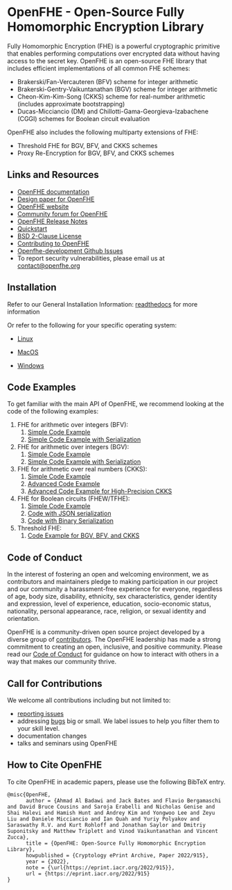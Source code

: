 OpenFHE - Open-Source Fully Homomorphic Encryption Library
=====================================

Fully Homomorphic Encryption (FHE) is a powerful cryptographic primitive that enables performing computations over encrypted data without having access to the secret key. 
OpenFHE is an open-source FHE library that includes efficient implementations of all common FHE schemes:
  * Brakerski/Fan-Vercauteren (BFV) scheme for integer arithmetic
  * Brakerski-Gentry-Vaikuntanathan (BGV) scheme for integer arithmetic
  * Cheon-Kim-Kim-Song (CKKS) scheme for real-number arithmetic (includes approximate bootstrapping)
  * Ducas-Micciancio (DM) and Chillotti-Gama-Georgieva-Izabachene (CGGI) schemes for Boolean circuit evaluation

OpenFHE also includes the following multiparty extensions of FHE: 
  * Threshold FHE for BGV, BFV, and CKKS schemes
  * Proxy Re-Encryption for BGV, BFV, and CKKS schemes

## Links and Resources

 * [OpenFHE documentation](https://openfhe-development.readthedocs.io/en/latest/)
 * [Design paper for OpenFHE](https://eprint.iacr.org/2022/915)
 * [OpenFHE website](https://openfhe.org)
 * [Community forum for OpenFHE](https://openfhe.discourse.group/)
 * [OpenFHE Release Notes](https://github.com/openfheorg/openfhe-development/blob/main/docs/static_docs/Release_Notes.md)
 * [Quickstart](https://openfhe-development.readthedocs.io/en/latest/sphinx_rsts/intro/quickstart.html)
 * [BSD 2-Clause License](LICENSE)
 * [Contributing to OpenFHE](https://openfhe-development.readthedocs.io/en/latest/sphinx_rsts/contributing/contributing.html)
 * [Openfhe-development Github Issues](https://github.com/openfheorg/openfhe-development/issues)
 * To report security vulnerabilities, please email us at contact@openfhe.org


## Installation

Refer to our General Installation Information: [readthedocs](https://openfhe-development.readthedocs.io/en/latest/sphinx_rsts/intro/installation/installation.html) for more information

Or refer to the following for your specific operating system:

- [Linux](https://openfhe-development.readthedocs.io/en/latest/sphinx_rsts/intro/installation/linux.html)

- [MacOS](https://openfhe-development.readthedocs.io/en/latest/sphinx_rsts/intro/installation/macos.html)

- [Windows](https://openfhe-development.readthedocs.io/en/latest/sphinx_rsts/intro/installation/windows.html)


## Code Examples

To get familiar with the main API of OpenFHE, we recommend looking at the code of the following examples:
   1. FHE for arithmetic over integers (BFV): 
       1. [Simple Code Example](https://github.com/openfheorg/openfhe-development/blob/main/src/pke/examples/simple-integers.cpp)
       2. [Simple Code Example with Serialization](https://github.com/openfheorg/openfhe-development/blob/main/src/pke/examples/simple-integers-serial.cpp)
   1. FHE for arithmetic over integers (BGV): 
       1. [Simple Code Example](https://github.com/openfheorg/openfhe-development/blob/main/src/pke/examples/simple-integers-bgvrns.cpp)
       2. [Simple Code Example with Serialization](https://github.com/openfheorg/openfhe-development/blob/main/src/pke/examples/simple-integers-serial-bgvrns.cpp)
   1. FHE for arithmetic over real numbers (CKKS):
       1. [Simple Code Example](https://github.com/openfheorg/openfhe-development/blob/main/src/pke/examples/simple-real-numbers.cpp)
       2. [Advanced Code Example](https://github.com/openfheorg/openfhe-development/blob/main/src/pke/examples/advanced-real-numbers.cpp)
       2. [Advanced Code Example for High-Precision CKKS](https://github.com/openfheorg/openfhe-development/blob/main/src/pke/examples/advanced-real-numbers-128.cpp)
   1. FHE for Boolean circuits (FHEW/TFHE):
       1. [Simple Code Example](https://github.com/openfheorg/openfhe-development/blob/main/src/binfhe/examples/boolean.cpp)
       2. [Code with JSON serialization](https://github.com/openfheorg/openfhe-development/blob/main/src/binfhe/examples/boolean-serial-json.cpp)
       3. [Code with Binary Serialization](https://github.com/openfheorg/openfhe-development/blob/main/src/binfhe/examples/boolean-serial-binary.cpp)
   1. Threshold FHE:
       1. [Code Example for BGV, BFV, and CKKS](https://github.com/openfheorg/openfhe-development/blob/main/src/pke/examples/threshold-fhe.cpp)

## Code of Conduct

In the interest of fostering an open and welcoming environment, we as contributors and maintainers pledge to making
participation in our project and our community a harassment-free experience for everyone, regardless of age, body size,
disability, ethnicity, sex characteristics, gender identity and expression, level of experience, education,
socio-economic status, nationality, personal appearance, race, religion, or sexual identity and orientation.


OpenFHE is a community-driven open source project developed by a diverse group of
[contributors](https://openfhe-development.readthedocs.io/en/latest/sphinx_rsts/misc/contributors.html). The OpenFHE leadership has made a strong commitment to creating an open,
inclusive, and positive community. Please read our
[Code of Conduct](https://openfhe-development.readthedocs.io/en/latest/sphinx_rsts/misc/code_of_conduct.html?highlight=code%20of%20) for guidance on how to interact with others in a way that
makes our community thrive.

## Call for Contributions

We welcome all contributions including but not limited to:

- [reporting issues](https://github.com/openfheorg/openfhe-development/issues) 
- addressing [bugs](https://github.com/openfheorg/openfhe-development/issues) big or small. We label issues to help you filter them to your skill level.
- documentation changes 
- talks and seminars using OpenFHE

## How to Cite OpenFHE

To cite OpenFHE in academic papers, please use the following BibTeX entry.

```
@misc{OpenFHE,
      author = {Ahmad Al Badawi and Jack Bates and Flavio Bergamaschi and David Bruce Cousins and Saroja Erabelli and Nicholas Genise and Shai Halevi and Hamish Hunt and Andrey Kim and Yongwoo Lee and Zeyu Liu and Daniele Micciancio and Ian Quah and Yuriy Polyakov and Saraswathy R.V. and Kurt Rohloff and Jonathan Saylor and Dmitriy Suponitsky and Matthew Triplett and Vinod Vaikuntanathan and Vincent Zucca},
      title = {OpenFHE: Open-Source Fully Homomorphic Encryption Library},
      howpublished = {Cryptology ePrint Archive, Paper 2022/915},
      year = {2022},
      note = {\url{https://eprint.iacr.org/2022/915}},
      url = {https://eprint.iacr.org/2022/915}
}
```
